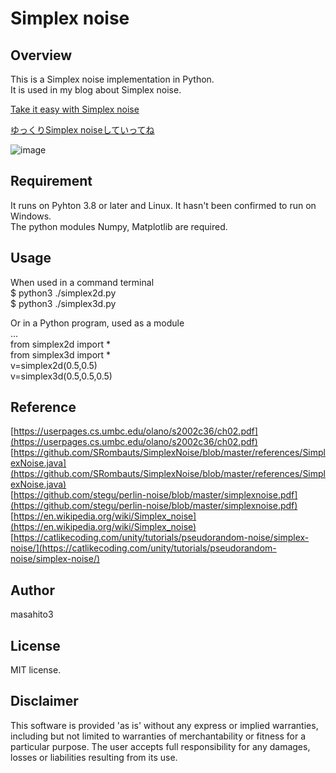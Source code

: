 # Simplex noise

## Overview

This is a Simplex noise implementation in Python.  
It is used in my blog about Simplex noise.  

[Take it easy with Simplex noise](https://sioramen.sub.jp/blog3/2025/02/01/take-it-easy-with-simplex-noise/)  
  
[ゆっくりSimplex noiseしていってね](https://sioramen.sub.jp/blog2/blog/2025/01/28/%e3%82%86%e3%81%a3%e3%81%8f%e3%82%8asimplex-noise-%e3%81%97%e3%81%a6%e3%81%84%e3%81%a3%e3%81%a6%e3%81%ad/)  

![image](etc/simplex2d-10x10.svg)  

## Requirement

It runs on Pyhton 3.8 or later and Linux. It hasn't been confirmed to run on Windows.  
The python modules Numpy, Matplotlib are required.  

## Usage

When used in a command terminal  
$ python3 ./simplex2d.py  
$ python3 ./simplex3d.py  

Or in a Python program, used as a module   
...  
from simplex2d import *  
from simplex3d import *  
v=simplex2d(0.5,0.5)  
v=simplex3d(0.5,0.5,0.5)  

## Reference


[https://userpages.cs.umbc.edu/olano/s2002c36/ch02.pdf](https://userpages.cs.umbc.edu/olano/s2002c36/ch02.pdf)  
[https://github.com/SRombauts/SimplexNoise/blob/master/references/SimplexNoise.java](https://github.com/SRombauts/SimplexNoise/blob/master/references/SimplexNoise.java)  
[https://github.com/stegu/perlin-noise/blob/master/simplexnoise.pdf](https://github.com/stegu/perlin-noise/blob/master/simplexnoise.pdf)  
[https://en.wikipedia.org/wiki/Simplex_noise](https://en.wikipedia.org/wiki/Simplex_noise)  
[https://catlikecoding.com/unity/tutorials/pseudorandom-noise/simplex-noise/](https://catlikecoding.com/unity/tutorials/pseudorandom-noise/simplex-noise/)  

## Author

masahito3  

## License

MIT license.  

## Disclaimer

This software is provided 'as is' without any express or implied warranties, including but not limited to warranties of merchantability or fitness for a particular purpose. The user accepts full responsibility for any damages, losses or liabilities resulting from its use.  



